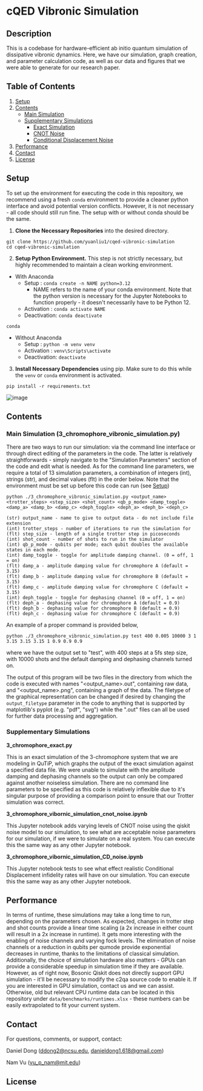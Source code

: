 # cQED Vibronic Simulation
## Description
This is a codebase for hardware-efficient ab initio quantum simulation of dissipative vibronic dynamics. Here, we have our simulation, graph creation, and parameter calculation code, as well as our data and figures that we were able to generate for our research paper. 

## Table of Contents

1. [Setup](#setup)
2. [Contents](#contents)
   -  [Main Simulation](#main)
   -  [Supplementary Simulations](#supplementary)
      - [Exact Simulation](#exact)
      - [CNOT Noise](#cnotnoise)
      - [Conditional Displacement Noise](#cdnoise)
3. [Performance](#perf)
4. [Contact](#contact)
5. [License](#license)


## Setup <a name="setup"></a>
To set up the environment for executing the code in this repository, we recommend using a fresh `conda` environment to provide a cleaner python interface and avoid potential version conflicts. However, it is not necessary - all code should still run fine. The setup with or without conda should be the same. 

1. **Clone the Necessary Repositories** into the desired directory.
```
git clone https://github.com/yuanliu1/cqed-vibronic-simulation
cd cqed-vibronic-simulation
```
2. **Setup Python Environment.** This step is not strictly necessary, but highly recommended to maintain a clean working environment.
- With Anaconda
   - Setup : ```conda create -n NAME python=3.12```
      - NAME refers to the name of your conda environment. Note that the python version is necessary for the Jupyter Notebooks to function properly - it doesn't necessarily have to be Python 12.
   - Activation : ```conda activate NAME```
   - Deactivation: ```conda deactivate```
```
conda 
```
- Without Anaconda
   - Setup : ```python -m venv venv```
   - Activation : ```venv\Scripts\activate```
   - Deactivation: ```deactivate```
3. **Install Necessary Dependencies** using pip. Make sure to do this while the ```venv``` or ```conda``` environment is activated.
```
pip install -r requirements.txt
```

![image](https://github.com/user-attachments/assets/1e89b7b7-aabb-4718-8d04-03a06ef228f6)

## Contents <a name="contents"></a>
### Main Simulation (3_chromophore_vibronic_simulation.py) <a name="main"></a>
There are two ways to run our simulation: via the command line interface or through direct editing of the parameters in the code. The latter is relatively straightforwards - simply navigate to the "Simulation Parameters" section of the code and edit what is needed. As for the command line parameters, we require a total of 13 simulation parameters, a combination of integers (int), strings (str), and decimal values (flt) in the order below. Note that the environment must be set up before this code can run (see [Setup](#setup))

```
python ./3_chromophore_vibronic_simulation.py <output_name> <trotter_steps> <step_size> <shot_count> <qb_p_mode> <damp_toggle> <damp_a> <damp_b> <damp_c> <deph_toggle> <deph_a> <deph_b> <deph_c>

(str) output_name - name to give to output data - do not include file extension
(int) trotter_steps - number of iterations to run the simulation for
(flt) step_size - length of a single trotter step in picoseconds
(int) shot_count - number of shots to run in the simulator
(int) qb_p_mode - qubits per mode; each qubit doubles the available states in each mode.
(int) damp_toggle - toggle for amplitude damping channel. (0 = off, 1 = on)
(flt) damp_a - amplitude damping value for chromophore A (default = 3.15)
(flt) damp_b - amplitude damping value for chromophore B (default = 3.15)
(flt) damp_c - amplitude damping value for chromophore C (default = 3.15)
(int) deph_toggle - toggle for dephasing channel (0 = off, 1 = on)
(flt) deph_a - dephasing value for chromophore A (default = 0.9)
(flt) deph_b - dephasing value for chromophore B (default = 0.9)
(flt) deph_c - dephasing value for chromophore C (default = 0.9)
```

An example of a proper command is provided below,

```
python ./3_chromophore_vibronic_simulation.py test 400 0.005 10000 3 1 3.15 3.15 3.15 1 0.9 0.9 0.9
```

where we have the output set to "test", with 400 steps at a 5fs step size, with 10000 shots and the default damping and dephasing channels turned on. 

The output of this program will be two files in the directory from which the code is executed with names "<output_name>.out", containing raw data, and "<output_name>.png", containing a graph of the data. The filetype of the graphical representation can be changed if desired by changing the ```output_filetype``` parameter in the code to anything that is supported by matplotlib's pyplot (e.g. "pdf", "svg") while the ".out" files can all be used for further data processing and aggregation.

### Supplementary Simulations <a name="supplementary"></a>

**3_chromophore_exact.py** <a name="exact"></a>

This is an exact simulation of the 3-chromophore system that we are modeling in QuTiP, which graphs the output of the exact simulation against a specified data file. We were unable to simulate with the amplitude damping and dephasing channels so the output can only be compared against another noiseless simulation. There are no command line parameters to be specified as this code is relatively inflexible due to it's singular purpose of providing a comparison point to ensure that our Trotter simulation was correct. 

**3_chromophore_vibornic_simulation_cnot_noise.ipynb** <a name="cnotnoise"></a>

This Jupyter notebook adds varying levels of CNOT noise using the qiskit noise model to our simulation, to see what are acceptable noise parameters for our simulation, if we were to simulate on a real system. You can execute this the same way as any other Jupyter notebook.

**3_chromophore_vibornic_simulation_CD_noise.ipynb** <a name="cdnoise"></a>

This Jupyter notebook tests to see what effect realistic Conditional Displacement infidelity rates will have on our simulation. You can execute this the same way as any other Jupyter notebook.


## Performance <a name="perf"></a>

In terms of runtime, these simulations may take a long time to run, depending on the parameters chosen. As expected, changes in trotter step and shot counts provide a linear time scaling (a 2x increase in either count will result in a 2x increase in runtime). It gets more interesting with the enabling of noise channels and varying fock levels. The elimination of noise channels or a reduction in qubits per qumode provide exponential decreases in runtime, thanks to the limitations of classical simulation. Additionally, the choice of simulation hardware also matters - GPUs can provide a considerable speedup in simulation time if they are available. However, as of right now, Bosonic Qiskit does not directly support GPU simulation - it'll be necessary to modify the c2qa source code to enable it. If you are interested in GPU simulation, contact us and we can assist. Otherwise, old but relevant CPU runtime data can be located in this repository under ```data/benchmarks/runtimes.xlsx``` - these numbers can be easily extrapolated to fit your current system. 

## Contact <a name="contact"></a>

For questions, comments, or support, contact:

Daniel Dong (ddong2@ncsu.edu, danieldong1.618@gmail.com)

Nam Vu (vu_p_nam@mit.edu)

## License <a name="license"></a>
